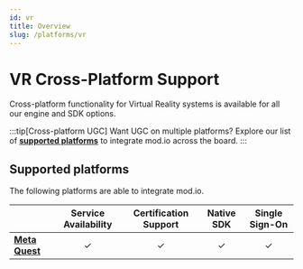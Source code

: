```yaml
---
id: vr
title: Overview
slug: /platforms/vr
---
```


# VR Cross-Platform Support

Cross-platform functionality for Virtual Reality systems is available for all our engine and SDK options.

:::tip[Cross-platform UGC]
Want UGC on multiple platforms? Explore our list of [**supported platforms**](/getting-started#expand-with-cross-platform-functionality) to integrate mod.io across the board.
:::

## Supported platforms

The following platforms are able to integrate mod.io.

|      | **Service Availability** | **Certification Support** | **Native SDK** | **Single Sign-On** |
|------|:----:|:----:|:----:|:----:|
| **[Meta Quest](/platforms/meta/authentication)**        | ✓ | ✓ | ✓ | ✓ |